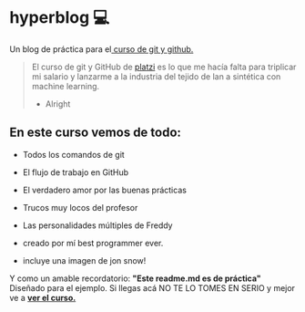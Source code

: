 # hyperblog 💻 
Un blog de práctica para el[ curso de git y github.](http://https://platzi.com/cursos/git-github/ " curso de git y github.")
>El curso de git y GitHub de [platzi](http://https://platzi.com/new-home/ "platzi") es lo que me hacía falta  para triplicar mi salario y lanzarme a la industria del tejido de lan a sintética con machine learning.
> - Alright

## En este curso vemos de todo:
- Todos los comandos de git
- El flujo de trabajo en GitHub
- El verdadero amor por las buenas prácticas
- Trucos muy locos del profesor
- Las personalidades múltiples de Freddy

- creado por mí best programmer ever.
- incluye una imagen de jon snow!


Y como un amable recordatorio: **"Este readme.md es de práctica"** Diseñado para el ejemplo. Si llegas acá NO TE LO TOMES EN SERIO y mejor ve a [**ver el curso.**](http://http://https://platzi.com/cursos/git-github/ "**ver el curso.**")

